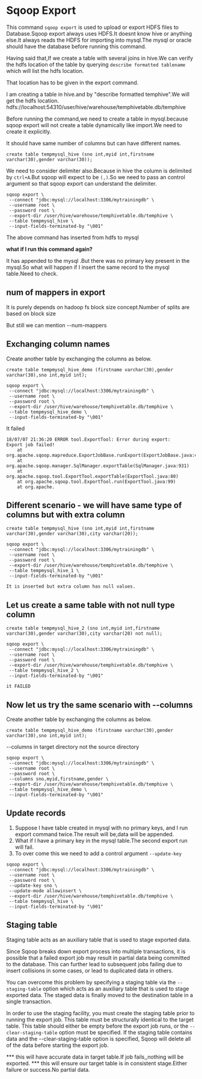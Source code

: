 # Sqoop Export

This command `sqoop export` is used to upload or export HDFS files to Database.Sqoop export always uses HDFS.It doesnt know hive or anything else.It always reads the HDFS for importing into mysql.The mysql or oracle should have the database before running this command.

Having said that,If we create a table with several joins in hive.We can verify the hdfs location of the table by querying `describe formatted tablename` which will list the hdfs location.

That location has to be given in the export command.

I am creating a table in hive.and by  "describe formatted temphive".We will get the hdfs location.
hdfs://localhost:54310/user/hive/warehouse/temphivetable.db/temphive

Before running the command,we need to create a table in mysql.because sqoop export will not create a table dynamically like import.We need to create it explicitly.

It should have same number of columns but can have different names.

`create table tempmysql_hive (sno int,myid int,firstname varchar(30),gender varchar(30));`

We need to consider delimiter also.Because in hive the column is delimited by `ctrl+A`.But sqoop will expect to be `(,)`.So we need to pass an control argument so that sqoop export can understand the delimiter.

```
sqoop export \
 --connect "jdbc:mysql://localhost:3306/mytrainingdb" \
 --username root \
 --password root \
 --export-dir /user/hive/warehouse/temphivetable.db/temphive \
 --table tempmysql_hive \
 --input-fields-terminated-by "\001"
```

The above command has inserted from hdfs to mysql

**what if I run this command again?**

It has appended to the mysql .But there was no primary key present in the mysql.So what will happen if I insert the same record to the mysql table.Need to check.


## num of mappers in export

It is purely depends on hadoop fs block size concept.Number of splits are based on block size

But still we can mention --num-mappers


## Exchanging column names

Create another table by exchanging the columns as below.
```
create table tempmysql_hive_demo (firstname varchar(30),gender varchar(30),sno int,myid int);
```

```
sqoop export \
 --connect "jdbc:mysql://localhost:3306/mytrainingdb" \
 --username root \
 --password root \
 --export-dir /user/hive/warehouse/temphivetable.db/temphive \
 --table tempmysql_hive_demo \
 --input-fields-terminated-by "\001"
```

It failed

```
18/07/07 21:36:20 ERROR tool.ExportTool: Error during export: 
Export job failed!
	at org.apache.sqoop.mapreduce.ExportJobBase.runExport(ExportJobBase.java:445)
	at org.apache.sqoop.manager.SqlManager.exportTable(SqlManager.java:931)
	at org.apache.sqoop.tool.ExportTool.exportTable(ExportTool.java:80)
	at org.apache.sqoop.tool.ExportTool.run(ExportTool.java:99)
	at org.apache.
```

## Different scenario - we will have same type of columns but with extra column

```
create table tempmysql_hive (sno int,myid int,firstname varchar(30),gender varchar(30),city varchar(20));

sqoop export \
 --connect "jdbc:mysql://localhost:3306/mytrainingdb" \
 --username root \
 --password root \
 --export-dir /user/hive/warehouse/temphivetable.db/temphive \
 --table tempmysql_hive_1 \
 --input-fields-terminated-by "\001"

It is inserted but extra column has null values.

```


## Let us create a same table with not null type column

```
create table tempmysql_hive_2 (sno int,myid int,firstname varchar(30),gender varchar(30),city varchar(20) not null);

sqoop export \
 --connect "jdbc:mysql://localhost:3306/mytrainingdb" \
 --username root \
 --password root \
 --export-dir /user/hive/warehouse/temphivetable.db/temphive \
 --table tempmysql_hive_2 \
 --input-fields-terminated-by "\001"

it FAILED 
```

## Now let us try  the same scenario with --columns

Create another table by exchanging the columns as below.

```
create table tempmysql_hive_demo (firstname varchar(30),gender varchar(30),sno int,myid int);
```

--columns in target directory not the source directory

```
sqoop export \
 --connect "jdbc:mysql://localhost:3306/mytrainingdb" \
 --username root \
 --password root \
 --columns sno,myid,firstname,gender \
 --export-dir /user/hive/warehouse/temphivetable.db/temphive \
 --table tempmysql_hive_demo \
 --input-fields-terminated-by "\001"
```

## Update records

1. Suppose I have table created in mysql with no primary keys, and I run export command twice.The result will be,data will be appended.
2. What if I have a primary key in the mysql table.The second export run will fail.
3. To over come this we need to add a control argument `--update-key`

```
sqoop export \
 --connect "jdbc:mysql://localhost:3306/mytrainingdb" \
 --username root \
 --password root \
 --update-key sno \
 --update-mode allowinsert \
 --export-dir /user/hive/warehouse/temphivetable.db/temphive \
 --table tempmysql_hive \
 --input-fields-terminated-by "\001"
 ```
 
 
## Staging table

Staging table acts as an auxiliary table that is used to stage exported data.

Since Sqoop breaks down export process into multiple transactions, it is possible that a failed export job may result in partial data being committed to the database. This can further lead to subsequent jobs failing due to insert collisions in some cases, or lead to duplicated data in others.

You can overcome this problem by specifying a staging table via the `--staging-table` option which acts as an auxiliary table that is used to stage exported data. The staged data is finally moved to the destination table in a single transaction.

In order to use the staging facility, you must create the staging table prior to running the export job. This table must be structurally identical to the target table. This table should either be empty before the export job runs, or the 	`--clear-staging-table` option must be specified. If the staging table contains data and the --clear-staging-table option is specified, Sqoop will delete all of the data before starting the export job.


*** this will have accurate data in target table.If job fails,,nothing will be exported.
*** this will ensure our target table is in consistent stage.Either failure or success.No partial data.



